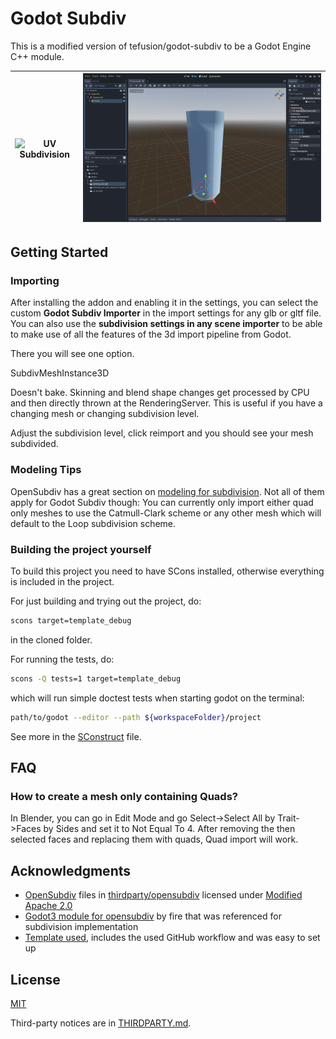 # Godot Subdiv

This is a modified version of tefusion/godot-subdiv to be a Godot Engine C++ module.

| ![UV Subdivision](UVSubdivision.gif) | ![Skinning subdivision](SkinningSubdivision.gif) |
| ------------------------------------ | ------------------------------------------------ |

## Getting Started

### Importing

After installing the addon and enabling it in the settings, you can select the custom **Godot Subdiv Importer** in the import settings for any glb or gltf file. You can also use the **subdivision settings in any scene importer** to be able to make use of all the features of the 3d import pipeline from Godot.

There you will see one option.

SubdivMeshInstance3D

Doesn't bake. Skinning and blend shape changes get processed by CPU and then directly thrown at the RenderingServer. This is useful if you have a changing mesh or changing subdivision level.

Adjust the subdivision level, click reimport and you should see your mesh subdivided.

### Modeling Tips

OpenSubdiv has a great section on [modeling for subdivision](https://graphics.pixar.com/opensubdiv/docs/mod_notes.html). Not all of them apply for Godot Subdiv though: You can currently only import either quad only meshes to use the Catmull-Clark scheme or any other mesh which will default to the Loop subdivision scheme.

### Building the project yourself

To build this project you need to have SCons installed, otherwise everything is included in the project.

For just building and trying out the project, do:

```bash
scons target=template_debug
```

in the cloned folder.

For running the tests, do:

```bash
scons -Q tests=1 target=template_debug
```

which will run simple doctest tests when starting godot on the terminal:

```bash
path/to/godot --editor --path ${workspaceFolder}/project
```

See more in the [SConstruct](SConstruct) file.

## FAQ

### How to create a mesh only containing Quads?

In Blender, you can go in Edit Mode and go Select->Select All by Trait->Faces by Sides and set it to Not Equal To 4. After removing the then selected faces and replacing them with quads, Quad import will work.

## Acknowledgments

- [OpenSubdiv](https://github.com/PixarAnimationStudios/OpenSubdiv) files in [thirdparty/opensubdiv](thirdparty/opensubdiv) licensed under [Modified Apache 2.0](thirdparty/opensubdiv/LICENSE.txt)
- [Godot3 module for opensubdiv](https://github.com/godot-extended-libraries/godot-fire/tree/feature/3.2/opensubdiv-next) by fire that was referenced for subdivision implementation
- [Template used](https://github.com/nathanfranke/gdextension), includes the used GitHub workflow and was easy to set up

## License

[MIT](LICENSE)

Third-party notices are in [THIRDPARTY.md](THIRDPARTY.md).
